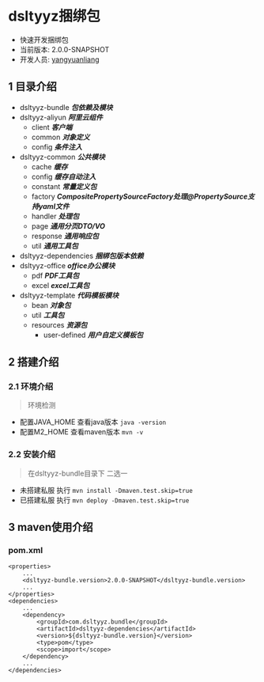 # dsltyyz捆绑包
- 快速开发捆绑包
 - 当前版本: 2.0.0-SNAPSHOT
 - 开发人员: [yangyuanliang](mailto:yangyuanliang@dsltyyz.com) 
## 1 目录介绍
- dsltyyz-bundle ___包依赖及模块___
- dsltyyz-aliyun ___阿里云组件___
  - client ___客户端___
  - common ___对象定义___
  - config ___条件注入___
- dsltyyz-common ___公共模块___
  - cache ___缓存___
  - config ___缓存自动注入___
  - constant ___常量定义包___
  - factory ___CompositePropertySourceFactory处理@PropertySource支持yaml文件___
  - handler ___处理包___
  - page ___通用分页DTO/VO___
  - response ___通用响应包___
  - util ___通用工具包___
- dsltyyz-dependencies ___捆绑包版本依赖___
- dsltyyz-office ___office办公模块___
  - pdf ___PDF工具包___
  - excel ___excel工具包___
- dsltyyz-template ___代码模板模块___
  - bean ___对象包___
  - util ___工具包___
  - resources ___资源包___
    - user-defined  ___用户自定义模板包___
## 2 搭建介绍
### 2.1 环境介绍
> 环境检测
- 配置JAVA_HOME 查看java版本 `java -version`
- 配置M2_HOME 查看maven版本 `mvn -v`
### 2.2 安装介绍
> 在dsltyyz-bundle目录下 二选一
- 未搭建私服 执行 `mvn install -Dmaven.test.skip=true `
- 已搭建私服 执行 `mvn deploy -Dmaven.test.skip=true `
## 3 maven使用介绍
### pom.xml
~~~
<properties>
    ...
    <dsltyyz-bundle.version>2.0.0-SNAPSHOT</dsltyyz-bundle.version>
    ...
</properties>
<dependencies>
    ...
    <dependency>
        <groupId>com.dsltyyz.bundle</groupId>
        <artifactId>dsltyyz-dependencies</artifactId>
        <version>${dsltyyz-bundle.version}</version>
        <type>pom</type>
        <scope>import</scope>
    </dependency>
    ...
</dependencies>
~~~
